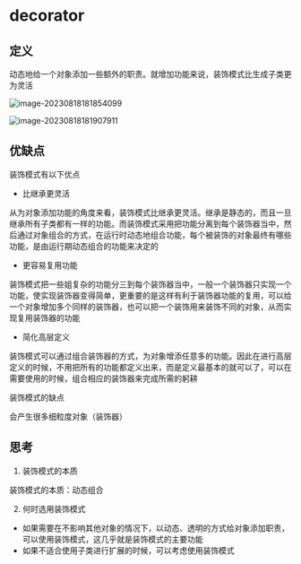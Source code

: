 # decorator

## 定义

动态地给一个对象添加一些额外的职责。就增加功能来说，装饰模式比生成子类更为灵活

![image-20230818181854099](https://cdn.jsdelivr.net/gh/zhecks/static_resources/images/202308181818130.png)

![image-20230818181907911](https://cdn.jsdelivr.net/gh/zhecks/static_resources/images/202308181819039.png)

## 优缺点

装饰模式有以下优点

* 比继承更灵活

从为对象添加功能的角度来看，装饰模式比继承更灵活。继承是静态的，而且一旦继承所有子类都有一样的功能。而装饰模式采用把功能分离到每个装饰器当中，然后通过对象组合的方式，在运行时动态地组合功能，每个被装饰的对象最终有哪些功能，是由运行期动态组合的功能来决定的

* 更容易复用功能

装饰模式把一些姐复杂的功能分三到每个装饰器当中，一般一个装饰器只实现一个功能，使实现装饰器变得简单，更重要的是这样有利于装饰器功能的复用，可以给一个对象增加多个同样的装饰器，也可以把一个装饰用来装饰不同的对象，从而实现复用装饰器的功能

* 简化高层定义

装饰模式可以通过组合装饰器的方式，为对象增添任意多的功能。因此在进行高层定义的时候，不用把所有的功能都定义出来，而是定义最基本的就可以了，可以在需要使用的时候，组合相应的装饰器来完成所需的躬耕

装饰模式的缺点

会产生很多细粒度对象（装饰器）

## 思考

1. 装饰模式的本质

装饰模式的本质：动态组合

2. 何时选用装饰模式

* 如果需要在不影响其他对象的情况下，以动态、透明的方式给对象添加职责，可以使用装饰模式，这几乎就是装饰模式的主要功能
* 如果不适合使用子类进行扩展的时候，可以考虑使用装饰模式